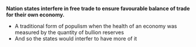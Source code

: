 **Nation states interfere in free trade to ensure favourable balance of trade for their own economy.**
- A traditional form of populism when the health of an economy was measured by the quantity of bullion reserves 
- And so the states would interfer to have more of it